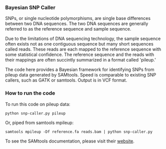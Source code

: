 ### Bayesian SNP Caller

SNPs, or single nucleotide polymorphisms, are single base differences between two DNA sequences. The two DNA sequences are generally referred to as the reference sequence and sample sequence.

Due to the limitations of DNA sequencing technology, the sample sequence often exists not as one contiguous sequence but many short sequences called reads. These reads are each mapped to the reference sequence with some statistical confidence. The reference sequence and the reads with their mappings are often succintly summarized in a format called 'pileup.'

The code here provides a Bayesian framework for identifying SNPs from pileup data generated by SAMtools. Speed is comparable to existing SNP callers, such as GATK or samtools. Output is in VCF format.

### How to run the code

To run this code on pileup data:

```python snp-caller.py pileup```

Or, piped from samtools mpileup:

```samtools mpileup -Df reference.fa reads.bam | python snp-caller.py```

To see the SAMtools documentation, please visit their [website](http://samtools.sourceforge.net/).